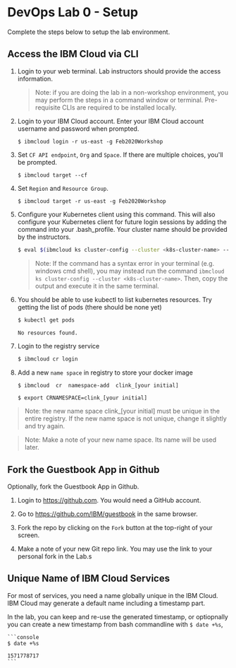 # DevOps Lab 0 - Setup

Complete the steps below to setup the lab environment.

## Access the IBM Cloud via CLI

1. Login to your web terminal. Lab instructors should provide the access information.

	> Note: if you are doing the lab in a non-workshop environment, you may perform the steps in a command window or terminal. Pre-requisite CLIs are required to be installed locally.

1. Login to your IBM Cloud account. Enter your IBM Cloud account username and password when prompted.

    ```console
    $ ibmcloud login -r us-east -g Feb2020Workshop
    ```

1.  Set `CF API endpoint`, `Org` and `Space`. If there are multiple choices, you'll be prompted.

	```console
	$ ibmcloud target --cf 
	```

1. Set `Region` and `Resource Group`.

    ```
    $ ibmcloud target -r us-east -g Feb2020Workshop
    ```

1. Configure your Kubernetes client using this command. This will also configure your Kubernetes client for future login sessions by adding the command into your .bash_profile. Your cluster name should be provided by the instructors.

    ```sh
    $ eval $(ibmcloud ks cluster-config --cluster <k8s-cluster-name> --export | tee -a ~/.bash_profile) 
    ```

    > Note: If the command has a syntax error in your terminal (e.g. windows cmd shell), you may instead run the command `ibmcloud ks cluster-config --cluster <k8s-cluster-name>`. Then, copy the output and execute it in the same terminal.

6. You should be able to use kubectl to list kubernetes resources. Try getting the list of pods (there should be none yet)

    ```sh
    $ kubectl get pods

    No resources found.
    ```

7. Login to the registry service

    ```sh
    $ ibmcloud cr login
    ```

8. Add a new `name space` in registry to store your docker image

	```
	$ ibmcloud  cr  namespace-add  clink_[your initial]

	$ export CRNAMESPACE=clink_[your initial]
	```

> Note: the new name space clink_[your initial] must be unique in the entire registry. If the new name space is not unique, change it slightly and try again.

> Note: Make a note of your new name space. Its name will be used later.


## Fork the Guestbook App in Github

Optionally, fork the Guestbook App in Github.

1. Login to https://github.com. You would need a GitHub account.

1. Go to https://github.com/IBM/guestbook in the same browser.

1. Fork the repo by clicking on the `Fork` button at the top-right of your screen.

1. Make a note of your new Git repo link. You may use the link to your personal fork in the Lab.s

## Unique Name of IBM Cloud Services

For most of services, you need a name globally unique in the IBM Cloud. IBM Cloud may generate a default name including a timestamp part. 

In the lab, you can keep and re-use the generated timestamp, or optiopnally you can create a new timestamp from bash commandline with `$ date +%s`,

	```console
	$ date +%s

	1571778717
	```